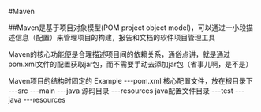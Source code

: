#Maven

##Maven是基于项目对象模型(POM project object model)，可以通过一小段描述信息（配置）来管理项目的构建，报告和文档的软件项目管理工具

Maven的核心功能便是合理描述项目间的依赖关系，通俗点讲，就是通过pom.xml文件的配置获取jar包，而不需要手动去添加jar包（省事儿啊，是不是）

Maven项目的结构时固定的
Example
    ---pom.xml 核心配置文件，放在根目录下
    ---src
        ---main
            ---java 源码目录
            ---resources java配置文件目录
    ---test
        ---java
        ---resources
